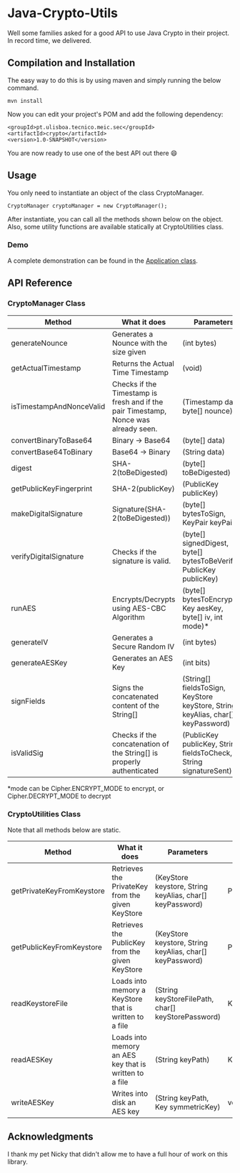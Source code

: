 # Java-Crypto-Utils

Well some families asked for a good API to use Java Crypto in their project.
In record time, we delivered.

## Compilation and Installation
The easy way to do this is by using maven and simply running the below command.
``` 
mvn install
```
Now you can edit your project's POM and add the following dependency:
``` 
<groupId>pt.ulisboa.tecnico.meic.sec</groupId>
<artifactId>crypto</artifactId>
<version>1.0-SNAPSHOT</version>
```
You are now ready to use one of the best API out there :smile:

## Usage
You only need to instantiate an object of the class CryptoManager.
``` 
CryptoManager cryptoManager = new CryptoManager();
``` 
After instantiate, you can call all the methods shown below on the object.<br>
Also, some utility functions are available statically at CryptoUtilities class.
### Demo
A complete demonstration can be found in the [Application class](https://github.com/francisco-polaco/crypto-utils/blob/master/src/main/java/pt/ulisboa/tecnico/meic/sec/Application.java).<br>

## API Reference
### CryptoManager Class

| Method     | What it does | Parameters | Returns|
| ------------- |---------------------|------|--------|
| generateNounce | Generates a Nounce with the size given | (int bytes) | byte[] |
| getActualTimestamp | Returns the Actual Time Timestamp  | (void) | java.sql.Timestamp |
| isTimestampAndNonceValid | Checks if the Timestamp is fresh and if the pair Timestamp, Nonce was already seen.  | (Timestamp date, byte[] nounce) | boolean |
| convertBinaryToBase64 | Binary -> Base64  | (byte[] data) | String |
| convertBase64ToBinary | Base64 -> Binary  | (String data) | byte[] |
| digest | SHA-2(toBeDigested) | (byte[] toBeDigested) | byte[] |
| getPublicKeyFingerprint | SHA-2(publicKey) | (PublicKey publicKey) | byte[] |
| makeDigitalSignature | Signature(SHA-2(toBeDigested)) | (byte[] bytesToSign, KeyPair keyPair) | byte[] |
| verifyDigitalSignature | Checks if the signature is valid. | (byte[] signedDigest, byte[] bytesToBeVerified, PublicKey publicKey) | boolean |
| runAES | Encrypts/Decrypts using AES-CBC Algorithm | (byte[] bytesToEncrypt, Key aesKey, byte[] iv, int mode)* | byte[] |
| generateIV | Generates a Secure Random IV | (int bytes) | byte[] |
| generateAESKey | Generates an AES Key | (int bits) | Key |
| signFields | Signs the concatenated content of the String[] | (String[] fieldsToSign, KeyStore keyStore, String keyAlias, char[] keyPassword) | byte[] |
| isValidSig | Checks if the concatenation of the String[] is properly authenticated | (PublicKey publicKey, String[] fieldsToCheck, String signatureSent) | boolean |

*mode can be Cipher.ENCRYPT_MODE to encrypt, or Cipher.DECRYPT_MODE to decrypt

### CryptoUtilities Class
Note that all methods below are static.

| Method     | What it does | Parameters | Returns|
| ------------- |---------------------|------|--------|
| getPrivateKeyFromKeystore | Retrieves the PrivateKey from the given KeyStore | (KeyStore keystore, String keyAlias, char[] keyPassword) | PrivateKey|
| getPublicKeyFromKeystore | Retrieves the PublicKey from the given KeyStore | (KeyStore keystore, String keyAlias, char[] keyPassword) | PublicKey|
| readKeystoreFile | Loads into memory a KeyStore that is written to a file | (String keyStoreFilePath, char[] keyStorePassword) | KeyStore|
| readAESKey | Loads into memory an AES key that is written to a file | (String keyPath) | Key |
| writeAESKey | Writes into disk an AES key | (String keyPath, Key symmetricKey) | void |


## Acknowledgments
I thank my pet Nicky that didn't allow me to have a full hour of work on this library.
